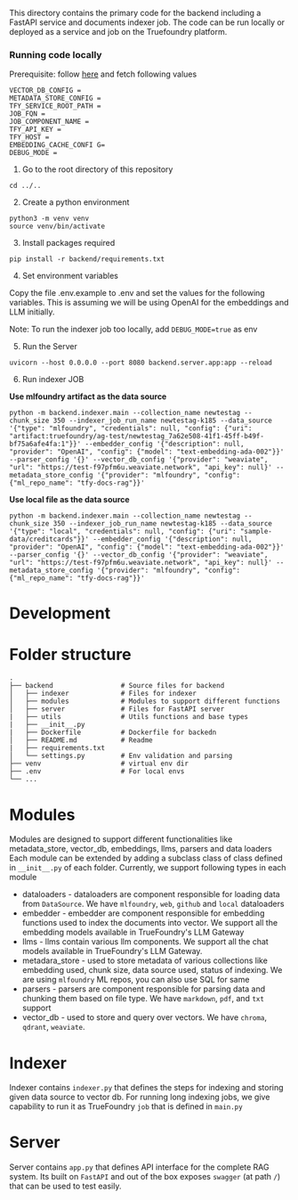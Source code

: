 This directory contains the primary code for the backend including a FastAPI service and documents indexer job. The code can be run locally or deployed as a service and job on the Truefoundry platform.

### Running code locally

Prerequisite: follow [here](../../GETTING_STARTED.md) and fetch following values

```
VECTOR_DB_CONFIG = 
METADATA_STORE_CONFIG = 
TFY_SERVICE_ROOT_PATH = 
JOB_FQN = 
JOB_COMPONENT_NAME =
TFY_API_KEY = 
TFY_HOST = 
EMBEDDING_CACHE_CONFI G=
DEBUG_MODE =
```

1. Go to the root directory of this repository

```
cd ../..
```

2. Create a python environment

```
python3 -m venv venv
source venv/bin/activate
```

3. Install packages required

```
pip install -r backend/requirements.txt
```

4. Set environment variables

Copy the file .env.example to .env and set the values for the following variables. This is assuming we will be using OpenAI for the embeddings and LLM initially.

Note: To run the indexer job too locally, add `DEBUG_MODE=true` as env

5. Run the Server

```
uvicorn --host 0.0.0.0 --port 8080 backend.server.app:app --reload
```

6. Run indexer JOB

**Use mlfoundry artifact as the data source**
```
python -m backend.indexer.main --collection_name newtestag --chunk_size 350 --indexer_job_run_name newtestag-k185 --data_source '{"type": "mlfoundry", "credentials": null, "config": {"uri": "artifact:truefoundry/ag-test/newtestag_7a62e508-41f1-45ff-b49f-bf75a6afe4fa:1"}}' --embedder_config '{"description": null, "provider": "OpenAI", "config": {"model": "text-embedding-ada-002"}}' --parser_config '{}' --vector_db_config '{"provider": "weaviate", "url": "https://test-f97pfm6u.weaviate.network", "api_key": null}' --metadata_store_config '{"provider": "mlfoundry", "config": {"ml_repo_name": "tfy-docs-rag"}}'
```

**Use local file as the data source**
```
python -m backend.indexer.main --collection_name newtestag --chunk_size 350 --indexer_job_run_name newtestag-k185 --data_source '{"type": "local", "credentials": null, "config": {"uri": "sample-data/creditcards"}}' --embedder_config '{"description": null, "provider": "OpenAI", "config": {"model": "text-embedding-ada-002"}}' --parser_config '{}' --vector_db_config '{"provider": "weaviate", "url": "https://test-f97pfm6u.weaviate.network", "api_key": null}' --metadata_store_config '{"provider": "mlfoundry", "config": {"ml_repo_name": "tfy-docs-rag"}}'
```

# Development

# Folder structure
    .
    ├── backend                 # Source files for backend
    │   ├── indexer             # Files for indexer
    │   ├── modules             # Modules to support different functions
    │   ├── server              # Files for FastAPI server
    |   ├── utils               # Utils functions and base types
    |   ├── __init__.py         
    |   ├── Dockerfile          # Dockerfile for backedn
    │   ├── README.md           # Readme 
    |   ├── requirements.txt    
    │   └── settings.py         # Env validation and parsing           
    ├── venv                    # virtual env dir
    ├── .env                    # For local envs
    └── ...

# Modules

Modules are designed to support different functionalities like metadata_store, vector_db, embeddings, llms, parsers and data loaders
Each module can be extended by adding a subclass class of class defined in `__init__.py` of each folder.
Currently, we support following types in each module
- dataloaders - dataloaders are component responsible for loading data from `DataSource`. We have `mlfoundry`, `web`, `github` and `local` dataloaders
- embedder - embedder are component responsible for embedding functions used to index the documents into vector. We support all the embedding models available in TrueFoundry's LLM Gateway
- llms - llms contain various llm components. We support all the chat models available in TrueFoundry's LLM Gateway.
- metadara_store - used to store metadata of various collections like embedding used, chunk size, data source used, status of indexing. We are using `mlfoundry` ML repos, you can also use SQL for same
- parsers - parsers are component responsible for parsing data and chunking them based on file type. We have `markdown`, `pdf`, and `txt` support
- vector_db - used to store and query over vectors. We have `chroma`, `qdrant`, `weaviate`.

# Indexer

Indexer contains `indexer.py` that defines the steps for indexing and storing given data source to vector db. For running long indexing jobs, we give capability to run it as TrueFoundry `job` that is defined in `main.py`

# Server

Server contains `app.py` that defines API interface for the complete RAG system. Its built on `FastAPI` and out of the box exposes `swagger` (at path `/`) that can be used to test easily.